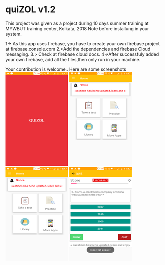 # quiZOL v1.2
This project was given as a project during 10 days summer training at MYWBUT training center, Kolkata, 2018
Note before installung in your system.

1-> As this app uses firebase, you have to create your own firebase project at firebase.console.com
2.>Add the dependencies and firebase Cloud messaging.
3.> Check at firebase cloud docs.
4->After successfuly added your own firebase, add all the files,then only run in your machine.

Your contribution is welcome..
 Here  are some screenshots
 <img src="images/Screenshot_20180829-234743.png" width="200" height="300" >
 <img src="images/Screenshot_20180829-234748.png" width="200" height="300">
 <img src="images/Screenshot_20180829-234748.png" width="200" height="300">
 <img src="images/Screenshot_20180829-234755.png" width="200" height="300">

